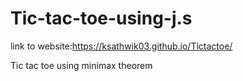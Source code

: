 # Tic-tac-toe-using-j.s

link to website:https://ksathwik03.github.io/Tictactoe/


Tic tac toe using minimax theorem